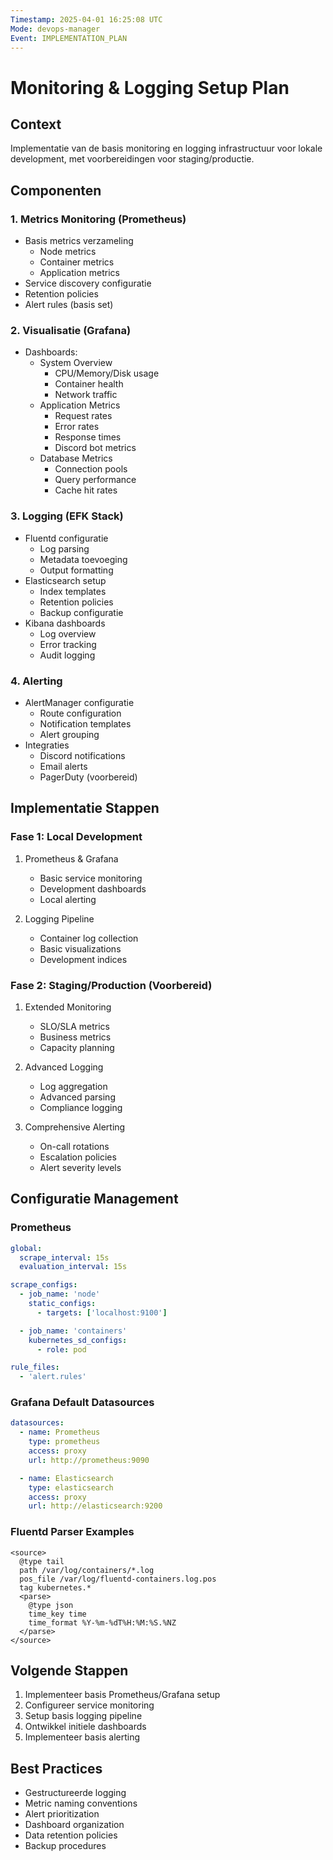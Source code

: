```yaml
---
Timestamp: 2025-04-01 16:25:08 UTC
Mode: devops-manager
Event: IMPLEMENTATION_PLAN
---
```


# Monitoring & Logging Setup Plan

## Context
Implementatie van de basis monitoring en logging infrastructuur voor lokale development, met voorbereidingen voor staging/productie.

## Componenten

### 1. Metrics Monitoring (Prometheus)
- Basis metrics verzameling
  - Node metrics
  - Container metrics
  - Application metrics
- Service discovery configuratie
- Retention policies
- Alert rules (basis set)

### 2. Visualisatie (Grafana)
- Dashboards:
  - System Overview
    - CPU/Memory/Disk usage
    - Container health
    - Network traffic
  - Application Metrics
    - Request rates
    - Error rates
    - Response times
    - Discord bot metrics
  - Database Metrics
    - Connection pools
    - Query performance
    - Cache hit rates

### 3. Logging (EFK Stack)
- Fluentd configuratie
  - Log parsing
  - Metadata toevoeging
  - Output formatting
- Elasticsearch setup
  - Index templates
  - Retention policies
  - Backup configuratie
- Kibana dashboards
  - Log overview
  - Error tracking
  - Audit logging

### 4. Alerting
- AlertManager configuratie
  - Route configuration
  - Notification templates
  - Alert grouping
- Integraties
  - Discord notifications
  - Email alerts
  - PagerDuty (voorbereid)

## Implementatie Stappen

### Fase 1: Local Development
1. Prometheus & Grafana
   - Basic service monitoring
   - Development dashboards
   - Local alerting

2. Logging Pipeline
   - Container log collection
   - Basic visualizations
   - Development indices

### Fase 2: Staging/Production (Voorbereid)
1. Extended Monitoring
   - SLO/SLA metrics
   - Business metrics
   - Capacity planning

2. Advanced Logging
   - Log aggregation
   - Advanced parsing
   - Compliance logging

3. Comprehensive Alerting
   - On-call rotations
   - Escalation policies
   - Alert severity levels

## Configuratie Management

### Prometheus
```yaml
global:
  scrape_interval: 15s
  evaluation_interval: 15s

scrape_configs:
  - job_name: 'node'
    static_configs:
      - targets: ['localhost:9100']

  - job_name: 'containers'
    kubernetes_sd_configs:
      - role: pod

rule_files:
  - 'alert.rules'
```

### Grafana Default Datasources
```yaml
datasources:
  - name: Prometheus
    type: prometheus
    access: proxy
    url: http://prometheus:9090

  - name: Elasticsearch
    type: elasticsearch
    access: proxy
    url: http://elasticsearch:9200
```

### Fluentd Parser Examples
```
<source>
  @type tail
  path /var/log/containers/*.log
  pos_file /var/log/fluentd-containers.log.pos
  tag kubernetes.*
  <parse>
    @type json
    time_key time
    time_format %Y-%m-%dT%H:%M:%S.%NZ
  </parse>
</source>
```

## Volgende Stappen
1. Implementeer basis Prometheus/Grafana setup
2. Configureer service monitoring
3. Setup basis logging pipeline
4. Ontwikkel initiele dashboards
5. Implementeer basis alerting

## Best Practices
- Gestructureerde logging
- Metric naming conventions
- Alert prioritization
- Dashboard organization
- Data retention policies
- Backup procedures